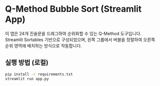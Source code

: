 # Q-Method Bubble Sort (Streamlit App)

이 앱은 24개 진술문을 드래그하여 순위화할 수 있는 Q-Method 도구입니다.  
Streamlit Sortables 기반으로 구성되었으며, 왼쪽 그룹에서 버블을 정렬하여 오른쪽 순위 영역에 배치하는 방식으로 작동합니다.

## 실행 방법 (로컬)
```bash
pip install -r requirements.txt
streamlit run app.py
